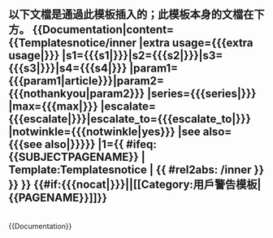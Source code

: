 <noinclude>以下文檔是通過此模板插入的；此模板本身的文檔在下方。
</noinclude>{{Documentation|content={{Templatesnotice/inner
|extra usage={{{extra usage|}}}
|s1={{{s1|}}}|s2={{{s2|}}}|s3={{{s3|}}}|s4={{{s4|}}}
|param1={{{param1|article}}}|param2={{{nothankyou|param2}}}
|series={{{series|}}}
|max={{{max|}}}
|escalate={{{escalate|}}}|escalate_to={{{escalate_to|}}}
|notwinkle={{{notwinkle|<noinclude>yes</noinclude>}}}
|see also={{{see also|}}}}}
|1={{ #ifeq: {{SUBJECTPAGENAME}} | Template:Templatesnotice | {{ #rel2abs: /inner }} }}
}}
<includeonly>{{#if:{{{nocat|}}}||[[Category:用戶警告模板|{{PAGENAME}}]]}}</includeonly><noinclude>
<br />
----
<br />
{{Documentation}}
</noinclude>